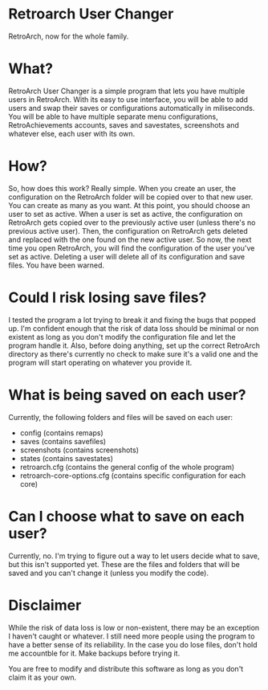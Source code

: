 # Retroarch User Changer
RetroArch, now for the whole family.

# What?
RetroArch User Changer is a simple program that lets you have multiple users in RetroArch. With its easy to use interface, you will be able to add users and swap their saves or configurations automatically in miliseconds. You will be able to have multiple separate menu configurations, RetroAchievements accounts, saves and savestates, screenshots and whatever else, each user with its own.

# How?
So, how does this work? Really simple. When you create an user, the configuration on the RetroArch folder will be copied over to that new user. You can create as many as you want. At this point, you should choose an user to set as active. When a user is set as active, the configuration on RetroArch gets copied over to the previously active user (unless there's no previous active user). Then, the configuration on RetroArch gets deleted and replaced with the one found on the new active user. So now, the next time you open RetroArch, you will find the configuration of the user you've set as active. Deleting a user will delete all of its configuration and save files. You have been warned.

# Could I risk losing save files?
I tested the program a lot trying to break it and fixing the bugs that popped up. I'm confident enough that the risk of data loss should be minimal or non existent as long as you don't modify the configuration file and let the program handle it. Also, before doing anything, set up the correct RetroArch directory as there's currently no check to make sure it's a valid one and the program will start operating on whatever you provide it.

# What is being saved on each user?
Currently, the following folders and files will be saved on each user:

 * config (contains remaps)
 * saves (contains savefiles)
 * screenshots (contains screenshots)
 * states (contains savestates)
 * retroarch.cfg (contains the general config of the whole program)
 * retroarch-core-options.cfg (contains specific configuration for each core)

# Can I choose what to save on each user?
Currently, no. I'm trying to figure out a way to let users decide what to save, but this isn't supported yet. These are the files and folders that will be saved and you can't change it (unless you modify the code).

# Disclaimer
While the risk of data loss is low or non-existent, there may be an exception I haven't caught or whatever. I still need more people using the program to have a better sense of its reliability. In the case you do lose files, don't hold me accountble for it. Make backups before trying it.


You are free to modify and distribute this software as long as you don't claim it as your own.
